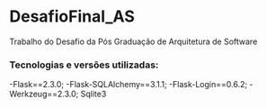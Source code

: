 # DesafioFinal_AS

Trabalho do Desafio da Pós Graduação de Arquitetura de Software

### Tecnologias e versões utilizadas:
-Flask==2.3.0;
-Flask-SQLAlchemy==3.1.1;
-Flask-Login==0.6.2;
-Werkzeug==2.3.0;
Sqlite3